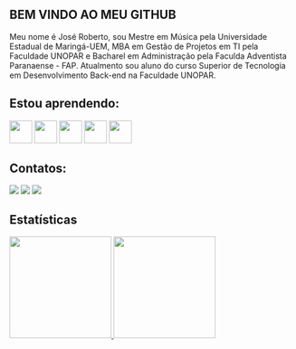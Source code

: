## BEM VINDO AO MEU GITHUB



<p>Meu nome é José Roberto, sou Mestre em Música pela Universidade Estadual de Maringá-UEM, MBA em Gestão de Projetos em TI pela Faculdade UNOPAR e Bacharel em Administração pela Faculda Adventista Paranaense - FAP. Atualmento sou aluno do curso Superior de Tecnologia em Desenvolvimento Back-end na Faculdade UNOPAR.
</p>

## Estou aprendendo:

<img src="https://cdn.jsdelivr.net/gh/devicons/devicon/icons/html5/html5-original.svg" width="40" height="40"/>
<img src="https://cdn.jsdelivr.net/gh/devicons/devicon/icons/css3/css3-original.svg" width="40" height="40"/> 
<img src="https://cdn.jsdelivr.net/gh/devicons/devicon/icons/javascript/javascript-original.svg" width="40" height="40"/>
<img src="https://cdn.jsdelivr.net/gh/devicons/devicon/icons/xcode/xcode-original.svg" width="40" height="40"/>
<img src="https://cdn.jsdelivr.net/gh/devicons/devicon/icons/swift/swift-original.svg" width="40" height="40"/>

## Contatos:

<div>
<a href="https://www.youtube.com/@joser.oleriano2148/" target="_blank"><img src="https://img.shields.io/badge/YouTube-FF0000?style=for-the-badge&logo=youtube&logoColor=white" target="_blank"></a>
<a href="https://instagram.com/jose_oleriano" target="_blank"><img src="https://img.shields.io/badge/-Instagram-%23E4405F?style=for-the-badge&logo=instagram&logoColor=white" target="_blank"></a>
<a href="//www.linkedin.com/in/josé-roberto-oleriano-58ab5a131?lipi=urn%3Ali%3Apage%3Ad_flagship3_profile_view_base_contact_details%3BbL6WTnaMSo2mN4hAcPcZWA%3D%3D" target="_blank"><img src="https://img.shields.io/badge/-LinkedIn-%230077B5?style=for-the-badge&logo=linkedin&logoColor=white" target="_blank"></a>   
</div>

## Estatísticas

<div>
<a href="https://github.com/JROleriano">
<img height="180em" src="https://github-readme-stats.vercel.app/api/top-langs/?username=JROleriano&layout=compact&langs_count=7&theme=dracula"/>
<img height="180em" src="https://github-readme-stats.vercel.app/api?username=JROleriano&show_icons=true&theme=dracula&include_all_commits=true&count_private=true"/>
</div>
